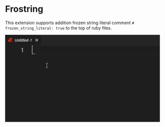 # Frostring

This extension supports addition frozen string literal comment `# frozen_string_literal: true` to the top of ruby files.

![Frostring](Frostring.gif)

